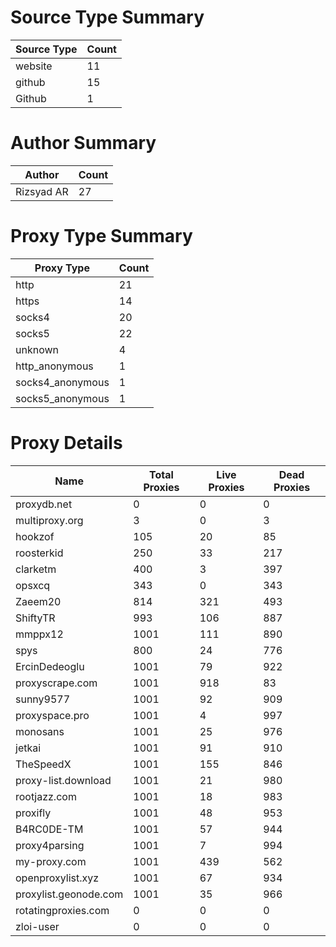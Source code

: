 # Source Type Summary

| Source Type | Count |
|-------------|-------|
| website | 11 |
| github | 15 |
| Github | 1 |


# Author Summary

| Author | Count |
|--------|-------|
| Rizsyad AR | 27 |


# Proxy Type Summary

| Proxy Type | Count |
|------------|-------|
| http | 21 |
| https | 14 |
| socks4 | 20 |
| socks5 | 22 |
| unknown | 4 |
| http_anonymous | 1 |
| socks4_anonymous | 1 |
| socks5_anonymous | 1 |


# Proxy Details

| Name | Total Proxies | Live Proxies | Dead Proxies |
|------|---------------|--------------|---------------|
| proxydb.net | 0 | 0 | 0 |
| multiproxy.org | 3 | 0 | 3 |
| hookzof | 105 | 20 | 85 |
| roosterkid | 250 | 33 | 217 |
| clarketm | 400 | 3 | 397 |
| opsxcq | 343 | 0 | 343 |
| Zaeem20 | 814 | 321 | 493 |
| ShiftyTR | 993 | 106 | 887 |
| mmppx12 | 1001 | 111 | 890 |
| spys | 800 | 24 | 776 |
| ErcinDedeoglu | 1001 | 79 | 922 |
| proxyscrape.com | 1001 | 918 | 83 |
| sunny9577 | 1001 | 92 | 909 |
| proxyspace.pro | 1001 | 4 | 997 |
| monosans | 1001 | 25 | 976 |
| jetkai | 1001 | 91 | 910 |
| TheSpeedX | 1001 | 155 | 846 |
| proxy-list.download | 1001 | 21 | 980 |
| rootjazz.com | 1001 | 18 | 983 |
| proxifly | 1001 | 48 | 953 |
| B4RC0DE-TM | 1001 | 57 | 944 |
| proxy4parsing | 1001 | 7 | 994 |
| my-proxy.com | 1001 | 439 | 562 |
| openproxylist.xyz | 1001 | 67 | 934 |
| proxylist.geonode.com | 1001 | 35 | 966 |
| rotatingproxies.com | 0 | 0 | 0 |
| zloi-user | 0 | 0 | 0 |
